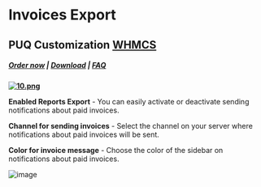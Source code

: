 # Invoices Export

## PUQ Customization **[WHMCS](https://puqcloud.com/link.php?id=77)**

#####  [Order now](https://puqcloud.com/whmcs-addon-puq-customization.php) | [Download](https://download.puqcloud.com/WHMCS/addons/PUQ-Customization/) | [FAQ](https://faq.puqcloud.com/)

**[![10.png](https://doc.puq.info/uploads/images/gallery/2024-02/scaled-1680-/10.png)](https://doc.puq.info/uploads/images/gallery/2024-02/10.png)**

**Enabled Reports Export** - You can easily activate or deactivate sending notifications about paid invoices.

**Channel for sending invoices** - Select the channel on your server where notifications about paid invoices will be sent.

**Color for invoice message** - Choose the color of the sidebar on notifications about paid invoices.

![image](https://github.com/PUQ-sp-z-o-o/WHMCS-Addon-PUQ-Customization/assets/81689153/763bd7b7-12d2-4b53-8c80-ee4762b7aef1)
